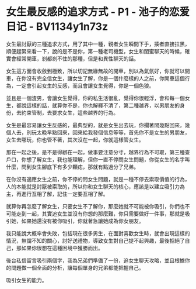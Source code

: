# 女生最反感的追求方式 - P1 - 池子的恋爱日记 - BV1134y1n73z

女生最討厭的三種追求方式，用了其中一種，親者女生瞬間下手，揍者直接拉黑，順便趕緊來看一下，說的是不是你，第一種老司機型，女生和閨蜜聊天的時候，確實會經常開車，剎都剎不住的那種，但是和異性聊天的話。

女生這方面會收斂到極致，所以切記無緣無故的開車，別以為氣氛好，你就可以開車，在你沒有完全信女生，讓女生了解，你是一個什麼樣的人之前，你開車這個行為，一定會引起女生的反感，而且會讓女生覺得，你是一個色狼。

並且是一個渣男，會讓女生覺得，你的私生活很亂，覺得你很輕浮，會和每一個女生，都說這樣的話，就算你不是，你也解釋不清了，第二種越界，以男朋友的身份，去約束管制，去要求女生，這些越界的行為。

女生是最容易讓女生反感的，最典型的，就是女生出去玩，你擱著問幾點回來，幾個人去，別玩太晚早點回來，回來給我發個信息等等，首先你不是女生的男朋友，女生去哪玩，你也管不著，其次沒在一起，你就這樣管女生。

那在一起之後，是不是得綁在一起，做事要注意分寸，越界行為不可取，第三種查戶口，你想了解女生，我也能理解，但你一直不停問女生問題，你從女生的名字叫什麼，問到女生腳底下有多少顆痣，那就有點過分了兄弟。

在你沒有適應女生之前，你不停的問女生問題，就是一種不停去索取價值的行為，人的本能就是討厭被索取的，所以你和女生聊天的核心，應該是以建立吸引力為主，再進行互相了解，記住一定要互相了解。

就算你再怎麼了解女生，只要女生不了解你，那麼她就不可能被你吸引，你們也不可能走到一起，其實追女生並沒有你想的那麼難，你只需要做好一件事，那就是吸引她，如果她還沒有被你吸引，你就著急讓她成為你女朋友。

我只能說大概率會失敗，包括現在很多男生，在面對喜歡女生時，就會出現這樣的情況，無謂不知的關心，討好送禮物，導致女生對自己提不起興趣，最後拒絕了自己，那如果你很想在這種困境中獲勝而出。

後台私信留言吸引兩個字，我為兄弟們準備了一份，追女生聊天攻略，並且根據你的問題做一個全面的分析，讓每個單身的兄弟都能把握自己。

吸引女生的能力。